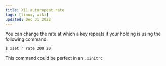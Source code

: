 ```yaml
---
title: X11 autorepeat rate
tags: [linux, wiki]
updated: Dec 31 2022
---
```


You can change the rate at which a key repeats if your holding is using the following command.

```sh
$ xset r rate 200 20
```

This command could be perfect in an `.xinitrc`
